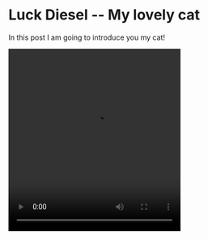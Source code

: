 # Luck Diesel -- My lovely cat

In this post I am going to introduce you my cat!

<video width="340" height="360" controls>
  <source src="/images/diesel.MP4" type="video/mp4">
  
</video>

